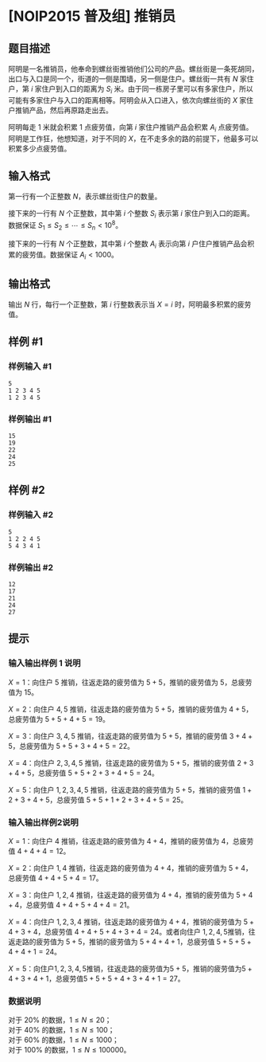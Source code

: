 # [NOIP2015 普及组] 推销员

## 题目描述

阿明是一名推销员，他奉命到螺丝街推销他们公司的产品。螺丝街是一条死胡同，出口与入口是同一个，街道的一侧是围墙，另一侧是住户。螺丝街一共有 $N$ 家住户，第 $i$ 家住户到入口的距离为 $S_i$ 米。由于同一栋房子里可以有多家住户，所以可能有多家住户与入口的距离相等。阿明会从入口进入，依次向螺丝街的 $X$ 家住户推销产品，然后再原路走出去。

阿明每走 $1$ 米就会积累 $1$ 点疲劳值，向第 $i$ 家住户推销产品会积累 $A_i$ 点疲劳值。阿明是工作狂，他想知道，对于不同的 $X$，在不走多余的路的前提下，他最多可以积累多少点疲劳值。


## 输入格式

第一行有一个正整数 $N$，表示螺丝街住户的数量。

接下来的一行有 $N$ 个正整数，其中第 $i$ 个整数 $S_i$ 表示第 $i$ 家住户到入口的距离。数据保证 $S_1 \le S_2 \le \cdots \le S_n <10^8$。

接下来的一行有 $N$ 个正整数，其中第 $i$ 个整数 $A_i$ 表示向第 $i$ 户住户推销产品会积累的疲劳值。数据保证 $A_i<1000$。


## 输出格式

输出 $N$ 行，每行一个正整数，第 $i$ 行整数表示当 $X=i$ 时，阿明最多积累的疲劳值。


## 样例 #1

### 样例输入 #1
```
5
1 2 3 4 5
1 2 3 4 5
```

### 样例输出 #1

```
15
19
22
24
25
```

## 样例 #2

### 样例输入 #2
```
5
1 2 2 4 5
5 4 3 4 1
```

### 样例输出 #2

```
12
17
21
24
27
```

## 提示

### 输入输出样例 1 说明

$X=1$：向住户 $5$ 推销，往返走路的疲劳值为 $5+5$，推销的疲劳值为 $5$，总疲劳值为 $15$。

$X=2$：向住户 $4,5$ 推销，往返走路的疲劳值为 $5+5$，推销的疲劳值为 $4+5$，总疲劳值为 $5+5+4+5=19$。

$X=3$：向住户 $3,4,5$ 推销，往返走路的疲劳值为 $5+5$，推销的疲劳值 $3+4+5$，总疲劳值为 $5+5+3+4+5=22$。

$X=4$：向住户 $2,3,4,5$ 推销，往返走路的疲劳值为 $5+5$，推销的疲劳值 $2+3+4+5$，总疲劳值 $5+5+2+3+4+5=24$。

$X=5$：向住户 $1,2,3,4,5$ 推销，往返走路的疲劳值为 $5+5$，推销的疲劳值 $1+2+3+4+5$，总疲劳值 $5+5+1+2+3+4+5=25$。


### 输入输出样例2说明

$X=1$：向住户 $4$ 推销，往返走路的疲劳值为 $4+4$，推销的疲劳值为 $4$，总疲劳值 $4+4+4=12$。

$X=2$：向住户 $1,4$ 推销，往返走路的疲劳值为 $4+4$，推销的疲劳值为 $5+4$，总疲劳值 $4+4+5+4=17$。

$X=3$：向住户 $1,2,4$ 推销，往返走路的疲劳值为 $4+4$，推销的疲劳值为 $5+4+4$，总疲劳值 $4+4+5+4+4=21$。

$X=4$：向住户 $1,2,3,4$ 推销，往返走路的疲劳值为 $4+4$，推销的疲劳值为 $5+4+3+4$，总疲劳值 $4+4+5+4+3+4=24$。或者向住户 $1,2,4,5$推销，往返走路的疲劳值为 $5+5$，推销的疲劳值为 $5+4+4+1$，总疲劳值 $5+5+5+4+4+1=24$。

$X=5$：向住户$1,2,3,4,5$推销，往返走路的疲劳值为$5+5$，推销的疲劳值为$5+4+3+4+1$，总疲劳值$5+5+5+4+3+4+1=27$。

### 数据说明

对于 $20\%$ 的数据，$1 \le N \le20$；  
对于 $40\%$ 的数据，$1\le N \le 100$；  
对于 $60\%$ 的数据，$1 \le N \le 1000$；  
对于 $100\%$ 的数据，$1 \le N \le 100000$。

